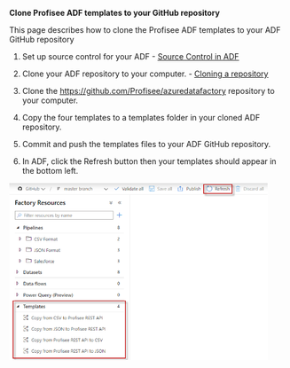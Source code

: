 **Clone Profisee ADF templates to your GitHub repository**

This page describes how to clone the Profisee ADF templates to your ADF
GitHub repository

1.  Set up source control for your ADF - [<u>Source Control in ADF</u>](https://docs.microsoft.com/en-us/azure/data-factory/source-control)

2.  Clone your ADF repository to your computer. - [<u>Cloning a repository</u>](https://docs.github.com/en/github/creating-cloning-and-archiving-repositories/cloning-a-repository)

3.  Clone the
    [<u>https://github.com/Profisee/azuredatafactory</u>](https://github.com/Profisee/azuredatafactory)
    repository to your computer.

4.  Copy the four templates to a templates folder in your cloned ADF
    repository.

5.  Commit and push the templates files to your ADF GitHub repository.

6.  In ADF, click the Refresh button then your templates should appear
    in the bottom left.

   <img src="./media/image1.png" style="width:4.852in;height:3.32124in" />
